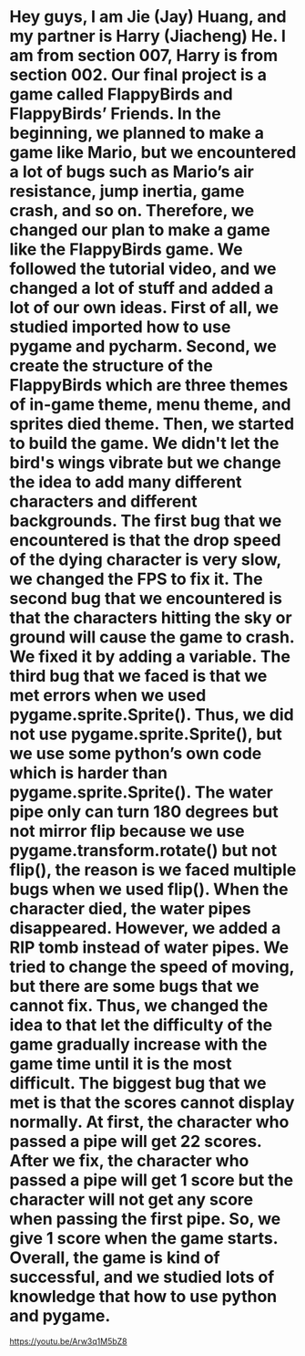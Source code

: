 # Hey guys, I am Jie (Jay) Huang, and my partner is Harry (Jiacheng) He. I am from section 007, Harry is from section 002. Our final project is a game called FlappyBirds and FlappyBirds’ Friends. In the beginning, we planned to make a game like Mario, but we encountered a lot of bugs such as Mario’s air resistance, jump inertia, game crash, and so on. Therefore, we changed our plan to make a game like the FlappyBirds game. We followed the tutorial video, and we changed a lot of stuff and added a lot of our own ideas. First of all, we studied imported how to use pygame and pycharm. Second, we create the structure of the FlappyBirds which are three themes of in-game theme, menu theme, and sprites died theme. Then, we started to build the game. We didn't let the bird's wings vibrate but we change the idea to add many different characters and different backgrounds. The first bug that we encountered is that the drop speed of the dying character is very slow, we changed the FPS to fix it. The second bug that we encountered is that the characters hitting the sky or ground will cause the game to crash. We fixed it by adding a variable. The third bug that we faced is that we met errors when we used pygame.sprite.Sprite(). Thus, we did not use pygame.sprite.Sprite(), but we use some python’s own code which is harder than pygame.sprite.Sprite(). The water pipe only can turn 180 degrees but not mirror flip because we use pygame.transform.rotate() but not flip(), the reason is we faced multiple bugs when we used flip(). When the character died, the water pipes disappeared. However, we added a RIP tomb instead of water pipes. We tried to change the speed of moving, but there are some bugs that we cannot fix. Thus, we changed the idea to that let the difficulty of the game gradually increase with the game time until it is the most difficult. The biggest bug that we met is that the scores cannot display normally. At first, the character who passed a pipe will get 22 scores. After we fix, the character who passed a pipe will get 1 score but the character will not get any score when passing the first pipe. So, we give 1 score when the game starts. Overall, the game is kind of successful, and we studied lots of knowledge that how to use python and pygame.
https://youtu.be/Arw3q1M5bZ8
